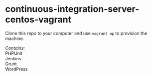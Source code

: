 continuous-integration-server-centos-vagrant
====================================

Clone this repo to your computer and use `vagrant up` to provision the machine.<br />

*Contains:*<br />
PHPUnit<br />
Jenkins<br />
Grunt<br />
WordPress

